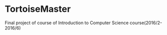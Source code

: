 # TortoiseMaster

Final project of course of Introduction to Computer Science course(2016/2-2016/6)


